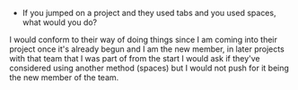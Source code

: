 * If you jumped on a project and they used tabs and you used spaces, what would you do?

I would conform to their way of doing things since I am coming into their project once it's already begun and I am the new member, in later projects with that team that I was part of from the start I would ask if they've considered using another method (spaces) but I would not push for it being the new member of the team.